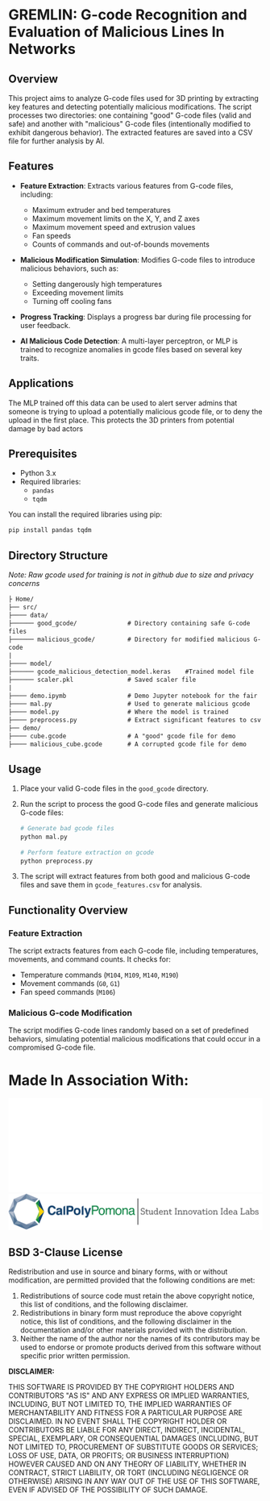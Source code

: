 # GREMLIN: G-code Recognition and Evaluation of Malicious Lines In Networks

## Overview

This project aims to analyze G-code files used for 3D printing by extracting key features and detecting potentially malicious modifications. The script processes two directories: one containing "good" G-code files (valid and safe) and another with "malicious" G-code files (intentionally modified to exhibit dangerous behavior). The extracted features are saved into a CSV file for further analysis by AI.

## Features

- **Feature Extraction**: Extracts various features from G-code files, including:
  - Maximum extruder and bed temperatures
  - Maximum movement limits on the X, Y, and Z axes
  - Maximum movement speed and extrusion values
  - Fan speeds
  - Counts of commands and out-of-bounds movements
  
- **Malicious Modification Simulation**: Modifies G-code files to introduce malicious behaviors, such as:
  - Setting dangerously high temperatures
  - Exceeding movement limits
  - Turning off cooling fans

- **Progress Tracking**: Displays a progress bar during file processing for user feedback.

- **AI Malicious Code Detection**: A multi-layer perceptron, or MLP is trained to recognize anomalies in gcode files based on several key traits. 

## Applications
The MLP trained off this data can be used to alert server admins that someone is trying to upload a potentially malicious gcode file, or to deny the upload in the first place. This protects the 3D printers from potential damage by bad actors

## Prerequisites

- Python 3.x
- Required libraries:
  - `pandas`
  - `tqdm`

You can install the required libraries using pip:

```bash
pip install pandas tqdm
```

## Directory Structure
*Note: Raw gcode used for training is not in github due to size and privacy concerns*

```
├ Home/
├── src/
├──── data/
├────── good_gcode/              # Directory containing safe G-code files
├────── malicious_gcode/         # Directory for modified malicious G-code
|
├──── model/
├────── gcode_malicious_detection_model.keras    #Trained model file
├────── scaler.pkl               # Saved scaler file
|
├──── demo.ipymb                 # Demo Jupyter notebook for the fair
├──── mal.py                     # Used to generate malicious gcode
├──── model.py                   # Where the model is trained
├──── preprocess.py              # Extract significant features to csv
├── demo/
├──── cube.gcode                 # A "good" gcode file for demo
├──── malicious_cube.gcode       # A corrupted gcode file for demo
```

## Usage

1. Place your valid G-code files in the `good_gcode` directory.
2. Run the script to process the good G-code files and generate malicious G-code files:

   ```bash
   # Generate bad gcode files
   python mal.py
   ```

   ```bash
   # Perform feature extraction on gcode
   python preprocess.py
   ```

3. The script will extract features from both good and malicious G-code files and save them in `gcode_features.csv` for analysis.

## Functionality Overview

### Feature Extraction

The script extracts features from each G-code file, including temperatures, movements, and command counts. It checks for:
- Temperature commands (`M104`, `M109`, `M140`, `M190`)
- Movement commands (`G0`, `G1`)
- Fan speed commands (`M106`)

### Malicious G-code Modification

The script modifies G-code lines randomly based on a set of predefined behaviors, simulating potential malicious modifications that could occur in a compromised G-code file.

# Made In Association With:
![MS Logo|300](https://github.com/Faraday-dot-py/Cyber-Fair-Malicious-Gcode/blob/main/logos/MS%20Horizontal%20White.png?raw=true)
![SIIL Logo](https://github.com/Faraday-dot-py/Cyber-Fair-Malicious-Gcode/blob/main/logos/CPP-SIIL%20Vert-Horiz-cropped.png?raw=true)



## BSD 3-Clause License

Redistribution and use in source and binary forms, with or without modification, are permitted provided that the following conditions are met:

1. Redistributions of source code must retain the above copyright notice, this list of conditions, and the following disclaimer.
2. Redistributions in binary form must reproduce the above copyright notice, this list of conditions, and the following disclaimer in the documentation and/or other materials provided with the distribution.
3. Neither the name of the author nor the names of its contributors may be used to endorse or promote products derived from this software without specific prior written permission.

**DISCLAIMER:**

THIS SOFTWARE IS PROVIDED BY THE COPYRIGHT HOLDERS AND CONTRIBUTORS "AS IS" AND ANY EXPRESS OR IMPLIED WARRANTIES, INCLUDING, BUT NOT LIMITED TO, THE IMPLIED WARRANTIES OF MERCHANTABILITY AND FITNESS FOR A PARTICULAR PURPOSE ARE DISCLAIMED. IN NO EVENT SHALL THE COPYRIGHT HOLDER OR CONTRIBUTORS BE LIABLE FOR ANY DIRECT, INDIRECT, INCIDENTAL, SPECIAL, EXEMPLARY, OR CONSEQUENTIAL DAMAGES (INCLUDING, BUT NOT LIMITED TO, PROCUREMENT OF SUBSTITUTE GOODS OR SERVICES; LOSS OF USE, DATA, OR PROFITS; OR BUSINESS INTERRUPTION) HOWEVER CAUSED AND ON ANY THEORY OF LIABILITY, WHETHER IN CONTRACT, STRICT LIABILITY, OR TORT (INCLUDING NEGLIGENCE OR OTHERWISE) ARISING IN ANY WAY OUT OF THE USE OF THIS SOFTWARE, EVEN IF ADVISED OF THE POSSIBILITY OF SUCH DAMAGE.
